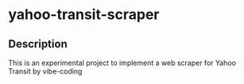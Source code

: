 # yahoo-transit-scraper

## Description
This is an experimental project to implement a web scraper for Yahoo Transit by vibe-coding
